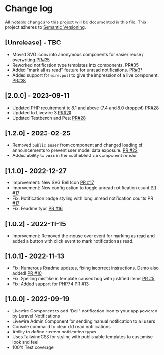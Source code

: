 # Change log

All notable changes to this project will be documented in this file.
This project adheres to [Semantic Versioning](http://semver.org/).

## [Unrelease] - TBC

* Moved SVG icons into anonymous components for easier reuse / overwriting.[PR#35](https://github.com/mikebarlow/megaphone/pull/35)
* Reworked notification type templates into components. [PR#35](https://github.com/mikebarlow/megaphone/pull/35)
* Added "mark all as read" feature for unread notifications. [PR#37](https://github.com/mikebarlow/megaphone/pull/37)
* Added support for `wire:poll` to give the impression of a live component. [PR#38](https://github.com/mikebarlow/megaphone/pull/38)

## [2.0.0] - 2023-09-11

* Updated PHP requirement to 8.1 and above (7.4 and 8.0 dropped) [PR#28](https://github.com/mikebarlow/megaphone/pull/28)
* Updated to Livewire 3 [PR#28](https://github.com/mikebarlow/megaphone/pull/28)
* Updated Testbench and Pest [PR#28](https://github.com/mikebarlow/megaphone/pull/28)

## [1.2.0] - 2023-02-25

* Removed `public $user` from component and changed loading of announcements to prevent user model data exposure. [PR #22](https://github.com/mikebarlow/megaphone/pull/22)
* Added ability to pass in the notifiableId via component render

## [1.1.0] - 2022-12-27

* Improvement: New SVG Bell Icon [PR #17](https://github.com/mikebarlow/megaphone/pull/17)
* Improvement: New config option to toggle unread notification count [PR #17](https://github.com/mikebarlow/megaphone/pull/17)
* Fix: Notification badge styling with long unread notification counts [PR #17](https://github.com/mikebarlow/megaphone/pull/17)
* Fix: Readme typo [PR #16](https://github.com/mikebarlow/megaphone/pull/16)

## [1.0.2] - 2022-11-15

* Improvement: Removed the mouse over event for marking as read and added a button with click event to mark notification as read.

## [1.0.1] - 2022-11-13

* Fix: Numerous Readme updates, fixing incorrect instructions. Demo also added! [PR #10](https://github.com/mikebarlow/megaphone/pull/10)
* Fix: Spelling mistake in template caused bug with justified items [PR #5](https://github.com/mikebarlow/megaphone/pull/5)
* Fix: Added support for PHP7.4 [PR #13](https://github.com/mikebarlow/megaphone/pull/13)

## [1.0.0] - 2022-09-19

* Livewire Component to add "Bell" notification icon to your app powered by Laravel Notifications
* Livewire Admin Component for sending manual notification to all users
* Console command to clear old read notifications
* Ability to define custom notification types
* Uses TailwindCSS for styling with publishable templates to customise look and feel
* 100% Test coverage
